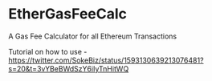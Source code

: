 # EtherGasFeeCalc

A Gas Fee Calculator for all Ethereum Transactions

Tutorial on how to use - https://twitter.com/SokeBiz/status/1593130639213076481?s=20&t=3vYBeBWdSzY6iIyTnHitWQ
